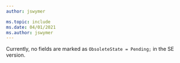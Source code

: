 ```yaml
---
author: jswymer

ms.topic: include
ms.date: 04/01/2021
ms.author: jswymer
---
```

Currently, no fields are marked as `ObsoleteState = Pending;` in the SE version.
